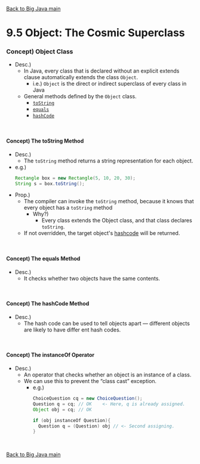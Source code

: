 [Back to Big Java main](../../../main.md)

#  9.5 Object: The Cosmic Superclass
### Concept) Object Class
- Desc.)
  - In Java, every class that is declared without an explicit extends clause automatically extends the class `Object`. 
    - i.e.) `Object` is the direct or indirect superclass of every class in Java
  - General methods defined by the `Object` class.
    - [`toString`](#concept-the-tostring-method)
    - [`equals`](#concept-the-equals-method)
    - [`hashCode`](#concept-the-hashcode-method)

<br>

#### Concept) The toString Method
- Desc.)
  - The `toString` method returns a string representation for each object.
- e.g.)
  ```java
  Rectangle box = new Rectangle(5, 10, 20, 30);
  String s = box.toString();
  ```
- Prop.)
  - The compiler can invoke the `toString` method, because it knows that every object has a `toString` method
     - Why?)
       - Every class extends the Object class, and that class declares `toString`.
  - If not overridden, the target object's [hashcode](#concept-the-hashcode-method) will be returned.

<br>

#### Concept) The equals Method
- Desc.)
  - It checks whether two objects have the same contents.

<br>

#### Concept) The hashCode Method
- Desc.)
  - The hash code can be used to tell objects apart — different objects are likely to have differ ent hash codes.

<br>

#### Concept) The instanceOf Operator
- Desc.)
  - An operator that checks whether an object is an instance of a class.
  - We can use this to prevent the “class cast” exception.  
    - e.g.)
      ```java
      ChoiceQuestion cq = new ChoiceQuestion();
      Question q = cq; // OK    <- Here, q is already assigned.
      Object obj = cq; // OK

      if (obj instanceOf Question){
        Question q = (Question) obj // <- Second assigning.
      }
      ```





<br>

[Back to Big Java main](../../../main.md)